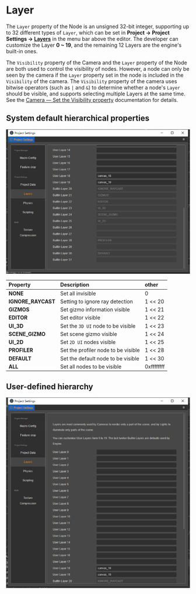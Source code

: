 # Layer

The `Layer` property of the Node is an unsigned 32-bit integer, supporting up to 32 different types of `Layer`, which can be set in **Project -> Project Settings -> [Layers](../../editor/project/index.md#layers)** in the menu bar above the editor. The developer can customize the Layer **0 ~ 19**, and the remaining 12 Layers are the engine's built-in ones.

The `Visibility` property of the Camera and the `Layer` property of the Node are both used to control the visibility of nodes. However, a node can only be seen by the camera if the `Layer` property set in the node is included in the `Visibility` of the camera. The `Visibility` property of the camera uses bitwise operators (such as `|` and `&`) to determine whether a node's `Layer` should be visible, and supports selecting multiple Layers at the same time. See the [Camera — Set the Visibility property](../../editor/components/camera-component.md) documentation for details.

## System default hierarchical properties

![layer gizmo](scene/layer-gizmo.png)

| Property              | Description                             | other           |
| :---                  | :---                                    | :---            |
| **NONE**              | Set all invisible                       | 0               |
| **IGNORE_RAYCAST**    | Setting to ignore ray detection         | 1 << 20         |
| **GIZMOS**            | Set gizmo information visible           | 1 << 21         |
| **EDITOR**            | Set editor visible                      | 1 << 22         |
| **UI_3D**             | Set the `3D UI` node to be visible      | 1 << 23         |
| **SCENE_GIZMO**       | Set scene gizmo visible                 | 1 << 24         |
| **UI_2D**             | Set `2D UI` nodes visible               | 1 << 25         |
| **PROFILER**          | Set the profiler node to be visible     | 1 << 28         |
| **DEFAULT**           | Set the default node to be visible      | 1 << 30         |
| **ALL**               | Set all nodes to be visible             | 0xffffffff      |

## User-defined hierarchy

![layer gizmo](scene/layer-edit.png)
